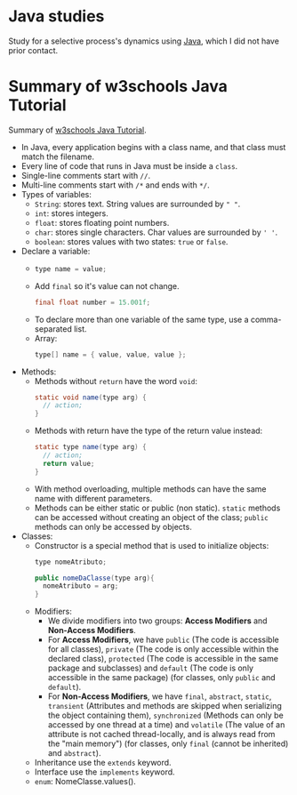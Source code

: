 # Java studies

Study for a selective process's dynamics using [Java], which I did not have prior contact.

# Summary of w3schools Java Tutorial

Summary of [w3schools Java Tutorial]. 

* In Java, every application begins with a class name, and that class must match the filename.
* Every line of code that runs in Java must be inside a `class`.
* Single-line comments start with `//`.
* Multi-line comments start with `/*` and ends with `*/`.
* Types of variables:
    - `String`: stores text. String values are surrounded by `" "`.
    - `int`: stores integers.
    - `float`: stores floating point numbers.
    - `char`: stores single characters. Char values are surrounded by `' '`.
    - `boolean`: stores values with two states: `true` or `false`.
* Declare a variable:
    - ```java
      type name = value;
      ```
    - Add `final` so it's value can not change.
      ```java
      final float number = 15.001f;
      ```
    - To declare more than one variable of the same type, use a comma-separated list.
    - Array:
      ```java
      type[] name = { value, value, value };
      ```
* Methods:
  - Methods without `return` have the word `void`:
    ```java
    static void name(type arg) {
      // action;
    }
    ```
  - Methods with return have the type of the return value instead:
    ```java
    static type name(type arg) {
      // action;
      return value;
    }
    ```
  - With method overloading, multiple methods can have the same name with different parameters.
  - Methods can be either static or public (non static). `static` methods can be accessed without creating an object of the class; `public` methods can only be accessed by objects.
* Classes:
  - Constructor is a special method that is used to initialize objects:
    ```java
    type nomeAtributo;

    public nomeDaClasse(type arg){
      nomeAtributo = arg;
    }
    ```
  - Modifiers:
    * We divide modifiers into two groups: **Access Modifiers** and **Non-Access Modifiers**.
    * For **Access Modifiers**, we have  `public` (The code is accessible for all classes), `private` (The code is only accessible within the declared class), `protected` (The code is accessible in the same package and subclasses) and `default` (The code is only accessible in the same package) (for classes, only `public` and `default`).
    * For **Non-Access Modifiers**, we have `final`, `abstract`, `static`, `transient` (Attributes and methods are skipped when serializing the object containing them), `synchronized` (Methods can only be accessed by one thread at a time) and `volatile` (The value of an attribute is not cached thread-locally, and is always read from the "main memory") (for classes, only `final` (cannot be inherited) and `abstract`).
  - Inheritance use the `extends` keyword.
  - Interface use the `implements` keyword.
  - `enum`: NomeClasse.values().

[w3schools Java Tutorial]: https://www.w3schools.com/java/default.asp
[Java]: https://www.java.com/
